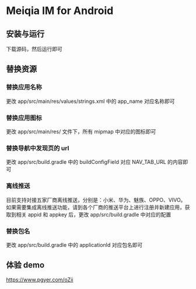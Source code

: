 # Meiqia IM for Android

## 安装与运行
下载源码，然后运行即可

## 替换资源

### 替换应用名称

更改 app/src/main/res/values/strings.xml 中的 app_name 对应名称即可

### 替换应用图标

更改 app/src/main/res/ 文件下，所有 mipmap 中对应的图标即可

### 替换导航中发现页的 url

更改 app/src/build.gradle 中的 buildConfigField 对应 NAV_TAB_URL 的内容即可

### 离线推送

目前支持对接五家厂商离线推送，分别是：小米、华为、魅族、OPPO、VIVO。如果需要集成离线推送功能，请到各个厂商的推送平台上进行注册并新建应用，获取到相关 appid 和 appkey 后，更改 app/src/build.gradle 中对应的配置

### 替换包名

更改 app/src/build.gradle 中的 applicationId 对应包名即可

## 体验 demo

https://www.pgyer.com/oZii